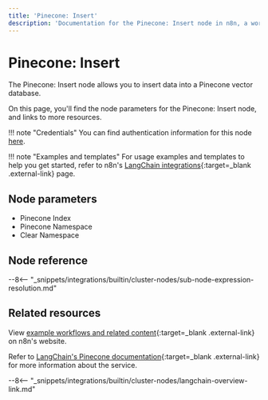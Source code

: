 ```yaml
---
title: 'Pinecone: Insert'
description: 'Documentation for the Pinecone: Insert node in n8n, a workflow automation platform. Includes details of operations and configuration, and links to examples and credentials information.'
---
```


# Pinecone: Insert

The Pinecone: Insert node allows you to insert data into a Pinecone vector database.

On this page, you'll find the node parameters for the Pinecone: Insert node, and links to more resources.

!!! note "Credentials"
    You can find authentication information for this node [here](/integrations/builtin/credentials/pinecone/).

!!! note "Examples and templates"
	For usage examples and templates to help you get started, refer to n8n's [LangChain integrations](https://n8n.io/integrations/pinecone-insert/){:target=_blank .external-link} page.
	
## Node parameters

* Pinecone Index
* Pinecone Namespace
* Clear Namespace

## Node reference

--8<-- "_snippets/integrations/builtin/cluster-nodes/sub-node-expression-resolution.md"

## Related resources

View [example workflows and related content](https://n8n.io/integrations/pinecone-insert/){:target=_blank .external-link} on n8n's website.

Refer to [LangChain's Pinecone documentation](https://js.langchain.com/docs/modules/data_connection/vectorstores/integrations/pinecone){:target=_blank .external-link} for more information about the service.

--8<-- "_snippets/integrations/builtin/cluster-nodes/langchain-overview-link.md"

